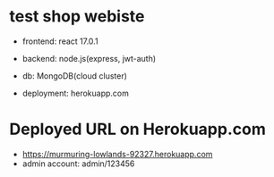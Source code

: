 # test shop webiste

- frontend: react 17.0.1

- backend: node.js(express, jwt-auth)

- db: MongoDB(cloud cluster)

- deployment: herokuapp.com

# Deployed URL on Herokuapp.com
- https://murmuring-lowlands-92327.herokuapp.com
- admin account: admin/123456
